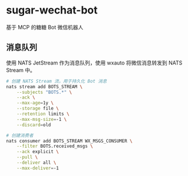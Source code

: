 # sugar-wechat-bot

基于 MCP 的糖糖 Bot 微信机器人

## 消息队列

使用 NATS JetStream 作为消息队列，使用 wxauto 将微信消息转发到 NATS Stream 中。

```bash
# 创建 NATS Stream 流，用于持久化 Bot 消息
nats stream add BOTS_STREAM \
    --subjects "BOTS.*" \
    --ack \
    --max-age=1y \
    --storage file \
    --retention limits \
    --max-msg-size=-1 \
    --discard=old

# 创建消费者
nats consumer add BOTS_STREAM WX_MSGS_CONSUMER \
    --filter BOTS.received_msgs \
    --ack explicit \
    --pull \
    --deliver all \
    --max-deliver=-1
```
